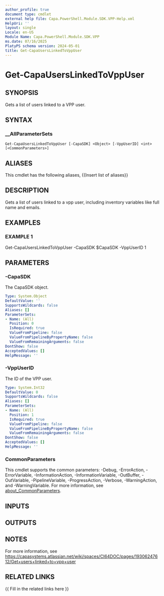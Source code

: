 ```yaml
---
author_profile: true
document type: cmdlet
external help file: Capa.PowerShell.Module.SDK.VPP-Help.xml
HelpUri: ''
layout: single
Locale: en-US
Module Name: Capa.PowerShell.Module.SDK.VPP
ms.date: 07/16/2025
PlatyPS schema version: 2024-05-01
title: Get-CapaUsersLinkedToVppUser
---
```


# Get-CapaUsersLinkedToVppUser

## SYNOPSIS

Gets a list of users linked to a VPP user.

## SYNTAX

### __AllParameterSets

```
Get-CapaUsersLinkedToVppUser [-CapaSDK] <Object> [-VppUserID] <int> [<CommonParameters>]
```

## ALIASES

This cmdlet has the following aliases,
  {{Insert list of aliases}}

## DESCRIPTION

Gets a list of users linked to a vpp user, including inventory variables like full name and emails.

## EXAMPLES

### EXAMPLE 1

Get-CapaUsersLinkedToVppUser -CapaSDK $CapaSDK -VppUserID 1

## PARAMETERS

### -CapaSDK

The CapaSDK object.

```yaml
Type: System.Object
DefaultValue: ''
SupportsWildcards: false
Aliases: []
ParameterSets:
- Name: (All)
  Position: 0
  IsRequired: true
  ValueFromPipeline: false
  ValueFromPipelineByPropertyName: false
  ValueFromRemainingArguments: false
DontShow: false
AcceptedValues: []
HelpMessage: ''
```

### -VppUserID

The ID of the VPP user.

```yaml
Type: System.Int32
DefaultValue: 0
SupportsWildcards: false
Aliases: []
ParameterSets:
- Name: (All)
  Position: 1
  IsRequired: true
  ValueFromPipeline: false
  ValueFromPipelineByPropertyName: false
  ValueFromRemainingArguments: false
DontShow: false
AcceptedValues: []
HelpMessage: ''
```

### CommonParameters

This cmdlet supports the common parameters: -Debug, -ErrorAction, -ErrorVariable,
-InformationAction, -InformationVariable, -OutBuffer, -OutVariable, -PipelineVariable,
-ProgressAction, -Verbose, -WarningAction, and -WarningVariable. For more information, see
[about_CommonParameters](https://go.microsoft.com/fwlink/?LinkID=113216).

## INPUTS

## OUTPUTS

## NOTES

For more information, see https://capasystems.atlassian.net/wiki/spaces/CI64DOC/pages/19306247612/Get+users+linked+to+vpp+user


## RELATED LINKS

{{ Fill in the related links here }}

